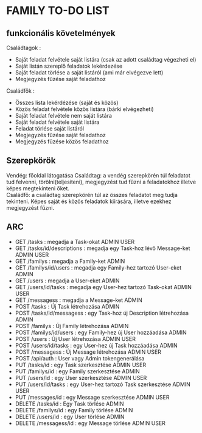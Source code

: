 # FAMILY TO-DO LIST    
   
## funkcionális követelmények  
 
Családtagok :

-  Saját feladat felvétele saját listára (csak az adott családtag végezheti el)
-  Saját listán szereplő feladatok lekérdezése 
-  Saját feladat törlése a saját listáról (ami már elvégezve lett)
-  Megjegyzés fűzése saját feladathoz

Családfők :
- Összes lista lekérdézése (saját és közös)
- Közös feladat felvétele közös listára (bárki elvégezheti)
- Saját feladat felvétele nem saját listára
- Saját feladat felvétele saját listára
- Feladat törlése saját listáról
- Megjegyzés fűzése saját feladathoz
- Megjegyzés fűzése közös feladathoz

 
## Szerepkörök   

Vendég: főoldal látogatása 
Családtag: a vendég szerepkörén túl feladatot tud felvenni, törölni(teljesíteni), megjegyzést tud fűzni a feladatokhoz illetve képes megtekinteni őket.  
Családfő: a családtag szerepkörén túl az összes feladatot meg tudja tekinteni. Képes saját és közös feladatok kiírására, illetve ezekhez megjegyzést fűzni.    
  

 ## ARC
 
* GET /tasks : megadja a Task-okat ADMIN USER
* GET /tasks/id/descriptions : megadja egy Task-hoz lévő Message-ket ADMIN USER
* GET /familys : megadja a Family-ket ADMIN
* GET /familys/id/users : megadja egy Family-hez tartozó User-eket ADMIN
* GET /users : megadja a User-eket ADMIN
* GET /users/id/tasks : megadja egy User-hez tartozó Task-okat ADMIN USER
* GET /messagess : megadja a Message-ket ADMIN
* POST /tasks : Új Task létrehozása ADMIN
* POST /tasks/id/messagess : egy Task-hoz új Description létrehozása ADMIN
* POST /familys : Új Family létrehozása ADMIN
* POST /familys/id/users : egy Family-hez új User hozzáadása ADMIN
* POST /users : Új User létrehozása ADMIN USER
* POST /users/id/tasks : egy User-hez új Task hozzáadása ADMIN
* POST /messagess : Új Message létrehozása ADMIN USER
* POST /api/auth : User vagy Admin tokengenerálása
* PUT /tasks/id : egy Task szerkesztése ADMIN USER
* PUT /familys/id : egy Family szerkesztése ADMIN
* PUT /users/id : egy User szerkesztése ADMIN USER
* PUT /users/id/tasks : egy User-hez tartozó Task szerkesztése ADMIN USER
* PUT /messages/id : egy Message szerkesztése ADMIN USER
* DELETE /tasks/id : Egy Task törlése ADMIN
* DELETE /familys/id : egy Family törlése ADMIN
* DELETE /users/id : egy User törlése ADMIN
* DELETE /messagess/id : egy Message törlése ADMIN USER
